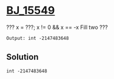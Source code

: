 # [BJ_15549](https://acmicpc.net/problem/15549)

??? x = ???;
x != 0 && x == -x
Fill two ???

```txt
Output: int -2147483648
```

## Solution

```txt
int -2147483648
```
